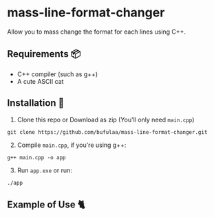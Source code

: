 # mass-line-format-changer
Allow you to mass change the format for each lines using C++.

## Requirements 📦
- C++ compiler (such as g++)
- A cute ASCII cat

## Installation 🔧
1. Clone this repo or Download as zip (You'll only need `main.cpp`)
```
git clone https://github.com/bufulaa/mass-line-format-changer.git
```

2. Compile `main.cpp`, if you're using g++:
```
g++ main.cpp -o app
```

3. Run `app.exe` or run:
```
./app
```

## Example of Use 🐈

